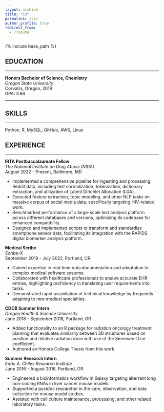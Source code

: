 ```yaml
---
layout: archive
title: "CV"
permalink: /cv/
author_profile: true
redirect_from:
  - /resume
---
```


{% include base_path %}

## EDUCATION

---

**Honors Bachelor of Science, Chemistry**  
_Oregon State University_  
Corvallis, Oregon, 2019  
GPA: 3.66

---

## SKILLS

---

Python, R, MySQL, GitHub, AWS, Linux

## EXPERIENCE

---

**IRTA Postbaccalaureate Fellow**  
_The National Institute on Drug Abuse (NIDA)_  
August 2022 - Present, Baltimore, MD
- Implemented a comprehensive pipeline for ingesting and processing Reddit data, including text normalization, tokenization, dictionary extraction, and utilization of Latent Dirichlet Allocation (LDA).
- Executed feature extraction, topic modeling, and other NLP tasks on massive corpus of social media data, specifically targeting HIV-related work.
- Benchmarked performance of a large-scale text analysis platform across different databases and versions, optimizing its codebase for enhanced compatibility.
- Designed and implemented scripts to transform and standardize smartphone sensor data, facilitating its integration with the RAPIDS digital biomarker analysis platform.

**Medical Scribe**  
_Scribe-X_  
September 2019 - July 2022, Portland, OR
- Gained expertise in real-time data documentation and adaptation to complex medical software systems.
- Collaborated with healthcare professionals to ensure accurate EHR entries, highlighting proficiency in translating user requirements into tasks.
- Demonstrated rapid assimilation of technical knowledge by frequently adapting to new medical specialties.

**CDCB Summer Intern**  
_Oregon Health & Science University_  
June 2018 - September 2018, Portland, OR
- Added functionality to an R package for radiation oncology treatment planning that evaluates similarity between 3D structures based on position and relative radiation dose with use of the Sørensen-Dice coefficient.
- Authored an Honors College Thesis from this work.

**Summer Research Intern**  
_Earle A. Chiles Research Institute_  
June 2016 - August 2016, Portland, OR
- Engineered a bioinformatics workflow in Galaxy targeting aberrant long non-coding RNAs in liver cancer mouse models.
- Supported a postdoc researcher in the care, observation, and data collection for mouse model studies.
- Assisted with cell culture maintenance, processing, and other related laboratory tasks.



